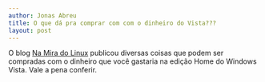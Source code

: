 ```yaml
---
author: Jonas Abreu
title: O que dá pra comprar com com o dinheiro do Vista???
layout: post
---
```

O blog [Na Mira do Linux][1] publicou diversas coisas que podem ser compradas com o dinheiro que você gastaria na edição Home do Windows Vista. Vale a pena conferir.

 [1]: http://my.opera.com/angelight/blog/2007/03/11/o-que-pode-ser-comprado-com-o-dinheiro-do-windows-vista

